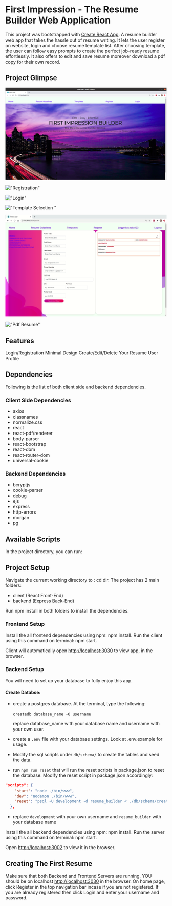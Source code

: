 # First Impression - The Resume Builder Web Application

This project was bootstrapped with [Create React App](https://github.com/facebook/create-react-app).
A resume builder web app that takes the hassle out of resume writing. It lets the user register on website, login and choose resume template list. After choosing template, the user can follow easy prompts to create the perfect job-ready resume effortlessly. It also offers to edit and save resume moreover download a pdf copy for their own record.

## Project Glimpse
!["Home Page"](https://github.com/Nidz01/Resume_Builder_App/blob/master/docs/Home.png?raw=true)

!["Registration"](https://github.com/Nidz01/Resume_Builder_App/tree/master/docs/Registration.gif?raw=true)

!["Login"](https://github.com/Nidz01/Resume_Builder_App/tree/master/docs/Login.gif?raw=true)

!["Template Selection "](https://github.com/Nidz01/Resume_Builder_App/tree/master/docs/Template.gif?raw=true)

!["Create Resume"](https://github.com/Nidz01/Resume_Builder_App/blob/master/docs/Create_Resume.gif?raw=true)

!["Pdf Resume"](https://github.com/Nidz01/Resume_Builder_App/tree/master/docs/pdf_Resume.gif?raw=true)

## Features
Login/Registration
Minimal Design
Create/Edit/Delete Your Resume
User Profile

## Dependencies
Following is the list of both client side and backend dependencies.

### Client Side Dependencies
  - axios
  - classnames
  - normalize.css
  - react
  - react-pdf/renderer
  - body-parser
  - react-bootstrap
  - react-dom
  - react-router-dom
  - universal-cookie

### Backend Dependencies
  - bcryptjs
  - cookie-parser
  - debug
  - ejs
  - express
  - http-errors
  - morgan
  - pg

## Available Scripts

In the project directory, you can run:

## Project Setup
Navigate the current working directory to : cd dir.
The project has 2 main folders:

 - client (React Front-End)
 - backend (Express Back-End)

  Run npm install in both folders to install the dependencies.

### Frontend Setup
Install the all frontend dependencies using npm: npm install.
Run the client using this command on terminal: npm start.

Client will automatically open [http://localhost:3030](http://localhost:3002) to view app, in the browser.

### Backend Setup

You will need to set up your database to fully enjoy this app.
#### Create Databse:
- create a postgres database. At the terminal, type the following:

  `createdb database_name -O username`

  replace database_name with your database name and username with your own user.

- create a `.env` file with your database settings. Look at .env.example for usage.


- Modify the sql scripts under `db/schema/` to create the tables and seed the data.

- run `npm run reset` that will run the reset scripts in package.json to reset the database. Modify the reset script in package.json accordingly:

```json
"scripts": {
    "start": "node ./bin/www",
    "dev": "nodemon ./bin/www",
    "reset": "psql -U development -d resume_builder < ./db/schema/create.sql && psql -U development -d resume_builder < ./db/schema/seed.sql"
  },
```
- replace `development` with your own username and `resume_builder` with your database name


Install the all backend dependencies using npm: npm install.
Run the server using this command on terminal: npm start.

Open [http://localhost:3002](http://localhost:3002) to view it in the browser.

## Creating The First Resume
Make sure that both Backend and Frontend Servers are running.
YOU should be on localhost [http://localhost:3030](http://localhost:3002) in the browser.
On home page, click Register in the top navigation bar incase if you are not registered.
If you are already registered then click Login and enter your username and password.


